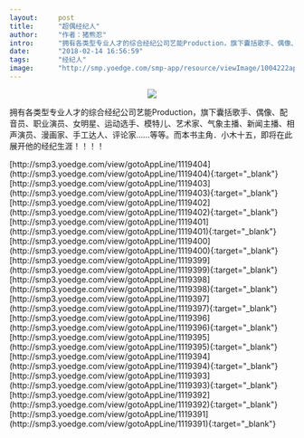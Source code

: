 ```yaml
---
layout:     post
title:      "超偶经纪人"
author:     "作者：猪熊忍"
intro:      "拥有各类型专业人才的综合经纪公司艺能Production，旗下囊括歌手、偶像、配音员、职业演员、女明星、运动选手、模特儿、艺术家、气象主播、新闻主播、相声演员、漫画家、手工达人、评论家……等等。而本书主角．小木十五，即将在此展开他的经纪生涯！！！！"
date:       "2018-02-14 16:56:59"
tags:       "经纪人"
image:      "http://smp.yoedge.com/smp-app/resource/viewImage/1004222appline.png"
---
```

<div style="text-align: center">
<p><img src="http://smp.yoedge.com/smp-app/resource/viewImage/1004222appline.png"/></p>
</div>
<p class="post-meta">
<span>拥有各类型专业人才的综合经纪公司艺能Production，旗下囊括歌手、偶像、配音员、职业演员、女明星、运动选手、模特儿、艺术家、气象主播、新闻主播、相声演员、漫画家、手工达人、评论家……等等。而本书主角．小木十五，即将在此展开他的经纪生涯！！！！</span>
</p>
[http://smp3.yoedge.com/view/gotoAppLine/1119404](http://smp3.yoedge.com/view/gotoAppLine/1119404){:target="_blank"}
[http://smp3.yoedge.com/view/gotoAppLine/1119403](http://smp3.yoedge.com/view/gotoAppLine/1119403){:target="_blank"}
[http://smp3.yoedge.com/view/gotoAppLine/1119402](http://smp3.yoedge.com/view/gotoAppLine/1119402){:target="_blank"}
[http://smp3.yoedge.com/view/gotoAppLine/1119401](http://smp3.yoedge.com/view/gotoAppLine/1119401){:target="_blank"}
[http://smp3.yoedge.com/view/gotoAppLine/1119400](http://smp3.yoedge.com/view/gotoAppLine/1119400){:target="_blank"}
[http://smp3.yoedge.com/view/gotoAppLine/1119399](http://smp3.yoedge.com/view/gotoAppLine/1119399){:target="_blank"}
[http://smp3.yoedge.com/view/gotoAppLine/1119398](http://smp3.yoedge.com/view/gotoAppLine/1119398){:target="_blank"}
[http://smp3.yoedge.com/view/gotoAppLine/1119397](http://smp3.yoedge.com/view/gotoAppLine/1119397){:target="_blank"}
[http://smp3.yoedge.com/view/gotoAppLine/1119396](http://smp3.yoedge.com/view/gotoAppLine/1119396){:target="_blank"}
[http://smp3.yoedge.com/view/gotoAppLine/1119395](http://smp3.yoedge.com/view/gotoAppLine/1119395){:target="_blank"}
[http://smp3.yoedge.com/view/gotoAppLine/1119394](http://smp3.yoedge.com/view/gotoAppLine/1119394){:target="_blank"}
[http://smp3.yoedge.com/view/gotoAppLine/1119393](http://smp3.yoedge.com/view/gotoAppLine/1119393){:target="_blank"}
[http://smp3.yoedge.com/view/gotoAppLine/1119392](http://smp3.yoedge.com/view/gotoAppLine/1119392){:target="_blank"}
[http://smp3.yoedge.com/view/gotoAppLine/1119391](http://smp3.yoedge.com/view/gotoAppLine/1119391){:target="_blank"}


